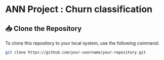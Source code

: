 # ANN Project : Churn classification

## 📥 Clone the Repository

To clone this repository to your local system, use the following command:

```bash
git clone https://github.com/your-username/your-repository.git
